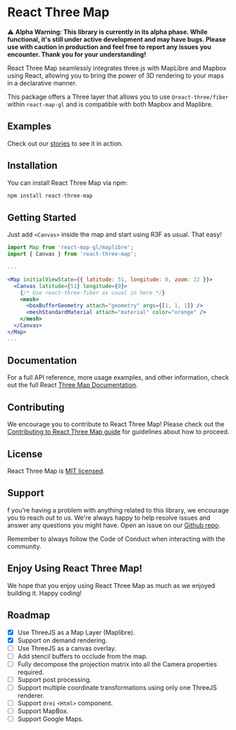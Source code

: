 # React Three Map

⚠️ **Alpha Warning: This library is currently in its alpha phase. While functional, it's still under active development and may have bugs. Please use with caution in production and feel free to report any issues you encounter. Thank you for your understanding!**


React Three Map seamlessly integrates three.js with MapLibre and Mapbox using React, allowing you to bring the power of 3D rendering to your maps in a declarative manner.

This package offers a Three layer that allows you to use `@react-three/fiber` within `react-map-gl` and is compatible with both Mapbox and Maplibre.

## Examples

Check out our [stories](https://rodrigohamuy.github.io/react-three-map) to see it in action.

## Installation

You can install React Three Map via npm:

```bash
npm install react-three-map
```


## Getting Started

Just add `<Canvas>` inside the map and start using R3F as usual. That easy!

```jsx
import Map from 'react-map-gl/maplibre';
import { Canvas } from 'react-three-map';

...

<Map initialViewState={{ latitude: 51, longitude: 0, zoom: 22 }}>
  <Canvas latitude={51} longitude={0}>
    {/* Use react-three-fiber as usual in here */}
    <mesh>
      <boxBufferGeometry attach="geometry" args={[1, 1, 1]} />
      <meshStandardMaterial attach="material" color="orange" />
    </mesh>
  </Canvas>
</Map>
...
```

## Documentation

For a full API reference, more usage examples, and other information, check out the full React [Three Map Documentation](#todo).

## Contributing

We encourage you to contribute to React Three Map! Please check out the [Contributing to React Three Map guide](#todo) for guidelines about how to proceed.

## License

React Three Map is [MIT licensed](#todo).

## Support

f you're having a problem with anything related to this library, we encourage you to reach out to us. We're always happy to help resolve issues and answer any questions you might have. Open an issue on our [Github repo](#todo).

Remember to always follow the Code of Conduct when interacting with the community.

## Enjoy Using React Three Map!

We hope that you enjoy using React Three Map as much as we enjoyed building it. Happy coding!

## Roadmap

- [x] Use ThreeJS as a Map Layer (Maplibre).
- [x] Support on demand rendering.
- [ ] Use ThreeJS as a canvas overlay.
- [ ] Add stencil buffers to occlude from the map.
- [ ] Fully decompose the projection matrix into all the Camera properties required.
- [ ] Support post processing.
- [ ] Support multiple coordinate transformations using only one ThreeJS renderer.
- [ ] Support `drei` `<Html>` component.
- [ ] Support MapBox.
- [ ] Support Google Maps.